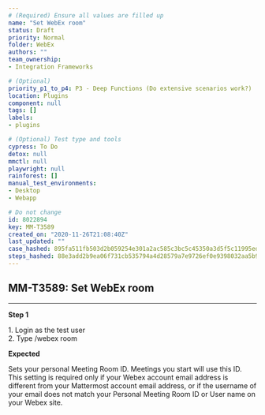 ```yaml
---
# (Required) Ensure all values are filled up
name: "Set WebEx room"
status: Draft
priority: Normal
folder: WebEx
authors: ""
team_ownership: 
- Integration Frameworks

# (Optional)
priority_p1_to_p4: P3 - Deep Functions (Do extensive scenarios work?)
location: Plugins
component: null
tags: []
labels: 
- plugins

# (Optional) Test type and tools
cypress: To Do
detox: null
mmctl: null
playwright: null
rainforest: []
manual_test_environments: 
- Desktop
- Webapp

# Do not change
id: 8022894
key: MM-T3589
created_on: "2020-11-26T21:08:40Z"
last_updated: ""
case_hashed: 895fa511fb503d2b059254e301a2ac585c3bc5c45350a3d5f5c11995eddd41d40aa842dbe2fda84d5c86ab5d9b10fb1f
steps_hashed: 88e3add2b9ea06f731cb535794a4d28579a7e9726ef0e9398032aa5b9b7769266f98dd837f45efa945463ac5dcd5a8ba
---
```


<!-- (Auto-generated) Based on frontmatter's "key" and "name" -->

## MM-T3589: Set WebEx room

---

**Step 1**

1\. Login as the test user\
2\. Type /webex room

**Expected**

Sets your personal Meeting Room ID. Meetings you start will use this ID. This setting is required only if your Webex account email address is different from your Mattermost account email address, or if the username of your email does not match your Personal Meeting Room ID or User name on your Webex site.
